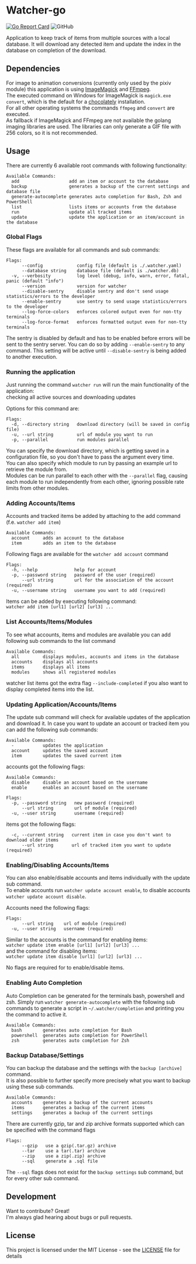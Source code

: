 # Watcher-go
[![Go Report Card](https://goreportcard.com/badge/github.com/DaRealFreak/watcher-go)](https://goreportcard.com/report/github.com/DaRealFreak/watcher-go)  ![GitHub](https://img.shields.io/github/license/DaRealFreak/watcher-go)

Application to keep track of items from multiple sources with a local database. 
It will download any detected item and update the index in the database on completion of the download.

## Dependencies
For image to animation conversions (currently only used by the pixiv module) this application is using
[ImageMagick](https://imagemagick.org/) and [FFmpeg](https://ffmpeg.org/).  
The executed command on Windows for ImageMagick is `magick.exe convert`,
which is the default for a [chocolately](https://chocolatey.org/) installation.  
For all other operating systems the commands `ffmpeg` and `convert` are executed.  
As fallback if ImageMagick and FFmpeg are not available the golang imaging libraries are used.
The libraries can only generate a GIF file with 256 colors, so it is not recommended.


## Usage
There are currently 6 available root commands with following functionality:
```  
Available Commands:
  add                   add an item or account to the database
  backup                generates a backup of the current settings and database file
  generate-autocomplete generates auto completion for Bash, Zsh and PowerShell
  list                  lists items or accounts from the database
  run                   update all tracked items
  update                update the application or an item/account in the database
```

### Global Flags
These flags are available for all commands and sub commands:
```
Flags:
      --config             config file (default is ./.watcher.yaml)
      --database string    database file (default is ./watcher.db)
  -v, --verbosity          log level (debug, info, warn, error, fatal, panic (default "info")
      --version            version for watcher
      --disable-sentry     disable sentry and don't send usage statistics/errors to the developer
      --enable-sentry      use sentry to send usage statistics/errors to the developer
      --log-force-colors   enforces colored output even for non-tty terminals
      --log-force-format   enforces formatted output even for non-tty terminals
```

The sentry is disabled by default and has to be enabled before errors will be sent to the sentry server.
You can do so by adding `--enable-sentry` to any command.
This setting will be active until `--disable-sentry` is being added to another execution.

### Running the application
Just running the command `watcher run` will run the main functionality of the application:  
checking all active sources and downloading updates  

Options for this command are:
```
Flags:
  -d, --directory string   download directory (will be saved in config file)
  -u, --url string         url of module you want to run
  -p, --parallel           run modules parallel
```

You can specify the download directory, which is getting saved in a configuration file,
so you don't have to pass the argument every time.  
You can also specify which module to run by passing an example url to retrieve the module from.  
Modules can be run parallel to each other with the `--parallel` flag, causing each module
to run independently from each other, ignoring possible rate limits from other modules.

### Adding Accounts/Items
Accounts and tracked items be added by attaching to the add command (f.e. `watcher add item`)
```
Available Commands:
  account     adds an account to the database
  item        adds an item to the database
```

Following flags are available for the `watcher add account` command
```
Flags:
  -h, --help              help for account
  -p, --password string   password of the user (required)
      --url string        url for the association of the account (required)
  -u, --username string   username you want to add (required)
```

Items can be added by executing following command:  
`watcher add item [url1] [url2] [url3] ...`

### List Accounts/Items/Modules 
To see what accounts, items and modules are available you can add following sub commands to the list command
```
Available Commands:
  all         displays modules, accounts and items in the database
  accounts    displays all accounts
  items       displays all items
  modules     shows all registered modules
``` 

watcher list items got the extra flag `--include-completed` if you also want to display completed items into the list.

### Updating Application/Accounts/Items
The update sub command will check for available updates of the application and download it.
In case you want to update an account or tracked item you can add the following sub commands:
```
Available Commands:
  -           updates the application
  account     updates the saved account
  item        updates the saved current item
```

accounts got the following flags:
```
Available Commands:
  disable     disable an account based on the username
  enable      enables an account based on the username

Flags:
  -p, --password string   new password (required)
      --url string        url of module (required)
  -u, --user string       username (required)
```

items got the following flags:
```
  -c, --current string   current item in case you don't want to download older items
      --url string       url of tracked item you want to update (required)
```

### Enabling/Disabling Accounts/Items
You can also enable/disable accounts and items individually with the update sub command.  
To enable accounts run `watcher update account enable`, to disable accounts `watcher update account disable`.  

Accounts need the following flags:
```
Flags:
      --url string    url of module (required)
  -u, --user string   username (required)
```

Similar to the accounts is the command for enabling items:  
`watcher update item enable [url1] [url2] [url3] ...`  
and the command for disabling items:  
`watcher update item disable [url1] [url2] [url3] ...`

No flags are required for to enable/disable items.

### Enabling Auto Completion
Auto Completion can be generated for the terminals bash, powershell and zsh.
Simply run `watcher generate-autocomplete` with the following sub commands
to generate a script in `~/.watcher/completion` and printing you the command to active it.
```
Available Commands:
  bash        generates auto completion for Bash
  powershell  generates auto completion for PowerShell
  zsh         generates auto completion for Zsh
```

### Backup Database/Settings
You can backup the database and the settings with the `backup [archive]` command.  
It is also possible to further specify more precisely what you want to backup using these sub commands.
```
Available Commands:
  accounts    generates a backup of the current accounts
  items       generates a backup of the current items
  settings    generates a backup of the current settings
```

There are currently gzip, tar and zip archive formats supported which can be specified with the command flags
```
Flags:
      --gzip   use a gzip(.tar.gz) archive
      --tar    use a tar(.tar) archive
      --zip    use a zip(.zip) archive
      --sql    generate a .sql file
```
The `--sql` flags does not exist for the `backup settings` sub command, but for every other sub command.


## Development
Want to contribute? Great!  
I'm always glad hearing about bugs or pull requests.

## License
This project is licensed under the MIT License - see the [LICENSE](LICENSE) file for details

